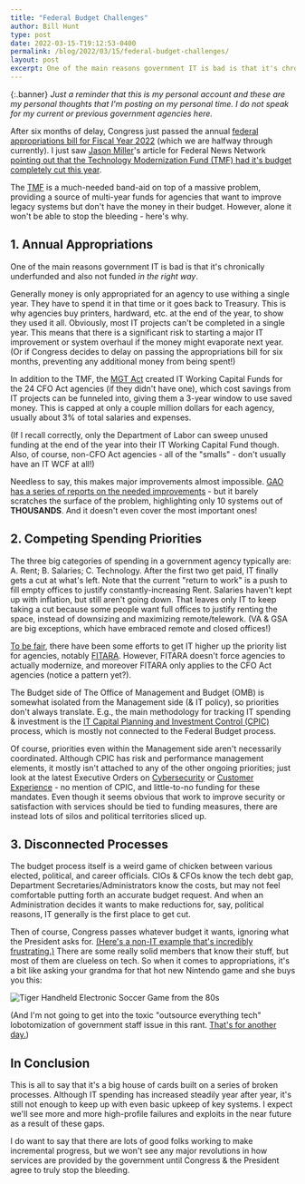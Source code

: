 ```yaml
---
title: "Federal Budget Challenges"
author: Bill Hunt
type: post
date: 2022-03-15-T19:12:53-0400
permalink: /blog/2022/03/15/federal-budget-challenges/
layout: post
excerpt: One of the main reasons government IT is bad is that it's chronically underfunded and also not funded in the right way. Here's why the Technology Modernization Fund alone is not enough to fix the challenges in the Federal Budget Process.
---
```


{:.banner}
*Just a reminder that this is my personal account and these are my personal thoughts that I'm posting on my personal time. I do not speak for my current or previous government agencies here.*

After six months of delay, Congress just passed the annual [federal appropriations bill for Fiscal Year 2022](https://rules.house.gov/sites/democrats.rules.house.gov/files/BILLS-117HR2471SA-RCP-117-35.pdf) (which we are halfway through currently). I just saw [Jason Miller](https://twitter.com/jmillerWFED)'s article for Federal News Network [pointing out that the Technology Modernization Fund (TMF) had it's budget completely cut this year](https://federalnewsnetwork.com/reporters-notebook-jason-miller/2022/03/in-a-reversal-of-roles-congress-tells-the-tmf-to-show-me-the-money/).

The [TMF](https://tmf.cio.gov/) is a much-needed band-aid on top of a massive problem, providing a source of multi-year funds for agencies that want to improve legacy systems but don't have the money in their budget. However, alone it won't be able to stop the bleeding - here's why.

## 1. Annual Appropriations

One of the main reasons government IT is bad is that it's chronically underfunded and also not funded _in the right way_.

Generally money is only appropriated for an agency to use withing a single year. They have to spend it in that time or it goes back to Treasury. This is why agencies buy printers, hardward, etc. at the end of the year, to show they used it all. Obviously, most IT projects can't be completed in a single year. This means that there is a significant risk to starting a major IT improvement or system overhaul if the money might evaporate next year. (Or if Congress decides to delay on passing the appropriations bill for six months, preventing any additional money from being spent!)

In addition to the TMF, the [MGT Act](https://www.congress.gov/bill/115th-congress/house-bill/2227/text) created IT Working Capital Funds for the 24 CFO Act agencies (if they didn't have one), which cost savings from IT projects can be funneled into, giving them a 3-year window to use saved money. This is capped at only a couple million dollars for each agency, usually about 3% of total salaries and expenses.

(If I recall correctly, only the Department of Labor can sweep unused funding at the end of the year into their IT Working Capital Fund though. Also, of course, non-CFO Act agencies - all of the "smalls" - don't usually have an IT WCF at all!)

Needless to say, this makes major improvements almost impossible. [GAO has a series of reports on the needed improvements](https://www.gao.gov/products/gao-21-524t) - but it barely scratches the surface of the problem, highlighting only 10 systems out of **THOUSANDS**. And it doesn't even cover the most important ones!

## 2. Competing Spending Priorities

The three big categories of spending in a government agency typically are: A. Rent; B. Salaries; C. Technology. After the first two get paid, IT finally gets a cut at what's left. Note that the current "return to work" is a push to fill empty offices to justify constantly-increasing Rent. Salaries haven't kept up with inflation, but still aren't going down. That leaves only IT to keep taking a cut because some people want full offices to justify renting the space, instead of downsizing and maximizing remote/telework. (VA & GSA are big exceptions, which have embraced remote and closed offices!)

[To be fair](https://billhunt.dev/uploads/2022/03/tobefair.jpg), there have been some efforts to get IT higher up the priority list for agencies, notably [FITARA](https://www.congress.gov/bill/113th-congress/house-bill/1232/text). However, FITARA doesn't force agencies to actually modernize, and moreover FITARA only applies to the CFO Act agencies (notice a pattern yet?).

The Budget side of The Office of Management and Budget (OMB) is somewhat isolated from the Management side (& IT policy), so priorities don't always translate. E.g., the main methodology for tracking IT spending & investment is the [IT Capital Planning and Investment Control (CPIC)](https://www.whitehouse.gov/wp-content/uploads/2020/11/FY22ITBudget_CapitalPlanningGuidance.pdf) process, which is mostly not connected to the Federal Budget process.

Of course, priorities even within the Management side aren't necessarily coordinated. Although CPIC has risk and performance management elements, it mostly isn't attached to any of the other ongoing priorities; just look at the latest Executive Orders on [Cybersecurity](https://www.whitehouse.gov/briefing-room/presidential-actions/2021/05/12/executive-order-on-improving-the-nations-cybersecurity/) or [Customer Experience](https://www.whitehouse.gov/briefing-room/presidential-actions/2021/12/13/executive-order-on-transforming-federal-customer-experience-and-service-delivery-to-rebuild-trust-in-government/) - no mention of CPIC, and little-to-no funding for these mandates. Even though it seems obvious that work to improve security or satisfaction with services should be tied to funding measures, there are instead lots of silos and political territories sliced up.

## 3. Disconnected Processes

The budget process itself is a weird game of chicken between various elected, political, and career officials. CIOs & CFOs know the tech debt gap, Department Secretaries/Administrators know the costs, but may not feel comfortable putting forth an accurate budget request. And when an Administration decides it wants to make reductions for, say, political reasons, IT generally is the first place to get cut.

Then of course, Congress passes whatever budget it wants, ignoring what the President asks for. [(Here's a non-IT example that's incredibly frustrating.)](https://progress.institute/preventing-pandemics-requires-funding/) There are some really solid members that know their stuff, but most of them are clueless on tech. So when it comes to appropriations, it's a bit like asking your grandma for that hot new Nintendo game and she buys you this:

![Tiger Handheld Electronic Soccer Game from the 80s](https://billhunt.dev/uploads/2022/03/electronic-soccer.jpg)

(And I'm not going to get into the toxic "outsource everything tech" lobotomization of government staff issue in this rant. [That's for another day.](/blog/2020/12/19/federal-policy-recs/))

## In Conclusion

This is all to say that it's a big house of cards built on a series of broken processes. Although IT spending has increased steadily year after year, it's still not enough to keep up with even basic upkeep of key systems. I expect we'll see more and more high-profile failures and exploits in the near future as a result of these gaps.

I do want to say that there are lots of good folks working to make incremental progress, but we won't see any major revolutions in how services are provided by the government until Congress & the President agree to truly stop the bleeding.
